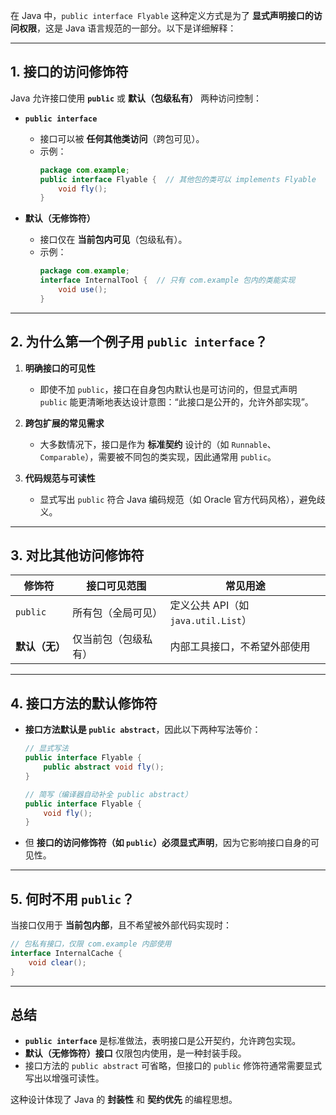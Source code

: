在 Java 中，`public interface Flyable` 这种定义方式是为了 **显式声明接口的访问权限**，这是 Java 语言规范的一部分。以下是详细解释：

---

## **1. 接口的访问修饰符**
Java 允许接口使用 **`public`** 或 **默认（包级私有）** 两种访问控制：
- **`public interface`**  
  - 接口可以被 **任何其他类访问**（跨包可见）。  
  - 示例：
    ```java
    package com.example;
    public interface Flyable {  // 其他包的类可以 implements Flyable
        void fly();
    }
    ```

- **默认（无修饰符）**  
  - 接口仅在 **当前包内可见**（包级私有）。  
  - 示例：
    ```java
    package com.example;
    interface InternalTool {  // 只有 com.example 包内的类能实现
        void use();
    }
    ```

---

## **2. 为什么第一个例子用 `public interface`？**
1. **明确接口的可见性**  
   - 即使不加 `public`，接口在自身包内默认也是可访问的，但显式声明 `public` 能更清晰地表达设计意图：“此接口是公开的，允许外部实现”。

2. **跨包扩展的常见需求**  
   - 大多数情况下，接口是作为 **标准契约** 设计的（如 `Runnable`、`Comparable`），需要被不同包的类实现，因此通常用 `public`。

3. **代码规范与可读性**  
   - 显式写出 `public` 符合 Java 编码规范（如 Oracle 官方代码风格），避免歧义。

---

## **3. 对比其他访问修饰符**
| **修饰符**       | **接口可见范围**               | **常见用途**                     |
|------------------|-------------------------------|----------------------------------|
| `public`         | 所有包（全局可见）             | 定义公共 API（如 `java.util.List`）|
| **默认（无）**   | 仅当前包（包级私有）           | 内部工具接口，不希望外部使用       |

---

## **4. 接口方法的默认修饰符**
- **接口方法默认是 `public abstract`**，因此以下两种写法等价：
  ```java
  // 显式写法
  public interface Flyable {
      public abstract void fly();
  }

  // 简写（编译器自动补全 public abstract）
  public interface Flyable {
      void fly();
  }
  ```
- 但 **接口的访问修饰符（如 `public`）必须显式声明**，因为它影响接口自身的可见性。

---

## **5. 何时不用 `public`？**
当接口仅用于 **当前包内部**，且不希望被外部代码实现时：
```java
// 包私有接口，仅限 com.example 内部使用
interface InternalCache {
    void clear();
}
```

---

## **总结**
- **`public interface`** 是标准做法，表明接口是公开契约，允许跨包实现。  
- **默认（无修饰符）接口** 仅限包内使用，是一种封装手段。  
- 接口方法的 `public abstract` 可省略，但接口的 `public` 修饰符通常需要显式写出以增强可读性。  

这种设计体现了 Java 的 **封装性** 和 **契约优先** 的编程思想。
